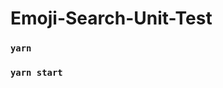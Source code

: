 # Emoji-Search-Unit-Test


### `yarn`

### `yarn start`

<div>
<img="https://github.com/Vildan1/Emoji-Search-Unit-Test/blob/main/src/img/Ekran%20g%C3%B6r%C3%BCnt%C3%BCs%C3%BC%202023-04-12%20013231.png" />

  <div>
